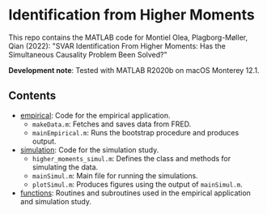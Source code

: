 # Identification from Higher Moments

This repo contains the MATLAB code for Montiel Olea, Plagborg-Møller, Qian (2022): "SVAR Identification From Higher Moments: Has the Simultaneous Causality Problem Been Solved?" 

**Development note**: Tested with MATLAB R2020b on macOS Monterey 12.1. 

## Contents

* [empirical](https://github.com/eric-qian/higher_moments/tree/main/empirical): Code for the empirical application. 
	* ``makeData.m``: Fetches and saves data from FRED.
	* ``mainEmpirical.m``: Runs the bootstrap procedure and produces output.
* [simulation](https://github.com/eric-qian/higher_moments/tree/main/simulation): Code for the simulation study. 	
	* ``higher_moments_simul.m``: Defines the class and methods for simulating the data.
	*  ``mainSimul.m``: Main file for running the simulations.
	*  ``plotSimul.m``: Produces figures using the output of ``mainSimul.m``.
* [functions](https://github.com/eric-qian/higher_moments/tree/main/functions): Routines and subroutines used in the empirical application and simulation study.